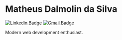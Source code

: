<!--
**mtsdalmolin/mtsdalmolin** is a ✨ _special_ ✨ repository because its `README.md` (this file) appears on your GitHub profile.
-->
# Matheus Dalmolin da Silva 

[![Linkedin Badge](https://img.shields.io/badge/-Matheus%20Dalmolin%20da%20Silva-2977c9?style=flat-square&logo=Linkedin&logoColor=white&link=https://www.linkedin.com/in/matheus-dalmolin-da-silva/)](https://www.linkedin.com/in/matheus-dalmolin-da-silva/) 
[![Gmail Badge](https://img.shields.io/badge/-mtsdalmolin@gmail.com-d93025?style=flat-square&logo=Gmail&logoColor=white&link=mailto:mtsdalmolin@gmail.com)](https://mail.google.com/mail/u/0/?view=cm&fs=1&to=mtsdalmolin@gmail.com)

Modern web development enthusiast.
